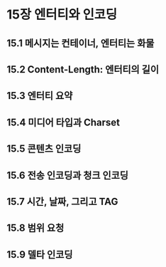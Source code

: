 # 15장 엔터티와 인코딩

## 15.1 메시지는 컨테이너, 엔터티는 화물

## 15.2 Content-Length: 엔터티의 길이

## 15.3 엔터티 요약

## 15.4 미디어 타입과 Charset

## 15.5 콘텐츠 인코딩

## 15.6 전송 인코딩과 청크 인코딩

## 15.7 시간, 날짜, 그리고 TAG

## 15.8 범위 요청

## 15.9 델타 인코딩

